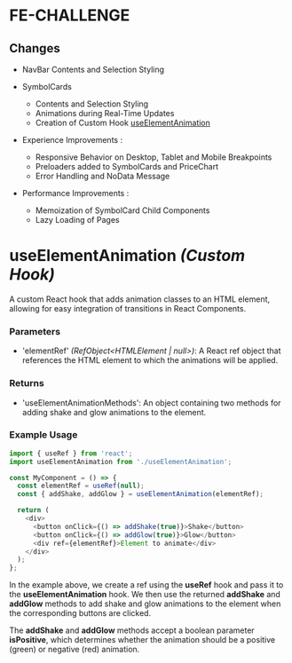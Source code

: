 # FE-CHALLENGE

## Changes

- NavBar Contents and Selection Styling

- SymbolCards
  - Contents and Selection Styling
  - Animations during Real-Time Updates
  - Creation of Custom Hook [useElementAnimation](#useElementAnimation)

- Experience Improvements :
  - Responsive Behavior on Desktop, Tablet and Mobile Breakpoints
  - Preloaders added to SymbolCards and PriceChart
  - Error Handling and NoData Message

- Performance Improvements :
  - Memoization of SymbolCard Child Components
  - Lazy Loading of Pages

<a id="useElementAnimation"></a>
# useElementAnimation *(Custom Hook)* 

A custom React hook that adds animation classes to an HTML element, allowing for easy integration of transitions in React Components.
### Parameters
- 'elementRef' *(RefObject<HTMLElement | null>)*: A React ref object that references the HTML element to which the animations will be applied.
### Returns
- 'useElementAnimationMethods': An object containing two methods for adding shake and glow animations to the element.
### Example Usage
```js
import { useRef } from 'react';
import useElementAnimation from './useElementAnimation';

const MyComponent = () => {
  const elementRef = useRef(null);
  const { addShake, addGlow } = useElementAnimation(elementRef);

  return (
    <div>
      <button onClick={() => addShake(true)}>Shake</button>
      <button onClick={() => addGlow(true)}>Glow</button>
      <div ref={elementRef}>Element to animate</div>
    </div>
  );
};
```

In the example above, we create a ref using the **useRef** hook and pass it to the **useElementAnimation** hook. We then use the returned **addShake** and **addGlow** methods to add shake and glow animations to the element when the corresponding buttons are clicked.

The **addShake** and **addGlow** methods accept a boolean parameter **isPositive**, which determines whether the animation should be a positive (green) or negative (red) animation.
